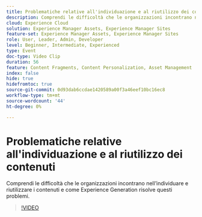 ```yaml
---
title: Problematiche relative all'individuazione e al riutilizzo dei contenuti
description: Comprendi le difficoltà che le organizzazioni incontrano nell’individuare e riutilizzare i contenuti e come Experience Generation risolve questi problemi.
cloud: Experience Cloud
solution: Experience Manager Assets, Experience Manager Sites
feature-set: Experience Manager Assets, Experience Manager Sites
role: User, Leader, Admin, Developer
level: Beginner, Intermediate, Experienced
type: Event
doc-type: Video Clip
duration: 56
feature: Content Fragments, Content Personalization, Asset Management
index: false
hide: true
hidefromtoc: true
source-git-commit: 0d93dab6ccdae1420589a00f3a46eef10bc16ec8
workflow-type: tm+mt
source-wordcount: '44'
ht-degree: 0%

---
```



# Problematiche relative all&#39;individuazione e al riutilizzo dei contenuti

Comprendi le difficoltà che le organizzazioni incontrano nell’individuare e riutilizzare i contenuti e come Experience Generation risolve questi problemi.

>[!VIDEO](https://video.tv.adobe.com/v/3459243/?learn=on&enablevpops)

